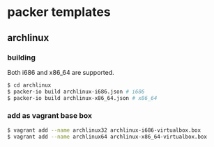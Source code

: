 packer templates
================

archlinux
---------

### building

Both i686 and x86_64 are supported.

~~~ sh
$ cd archlinux
$ packer-io build archlinux-i686.json # i686
$ packer-io build archlinux-x86_64.json # x86_64
~~~

### add as vagrant base box

~~~ sh
$ vagrant add --name archlinux32 archlinux-i686-virtualbox.box
$ vagrant add --name archlinux64 archlinux-x86_64-virtualbox.box
~~~
